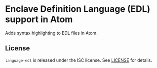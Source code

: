 # Enclave Definition Language (EDL) support in Atom

Adds syntax highlighting to EDL files in Atom.

## License

`language-edl` is released under the ISC license. See [LICENSE](LICENSE) for details.

